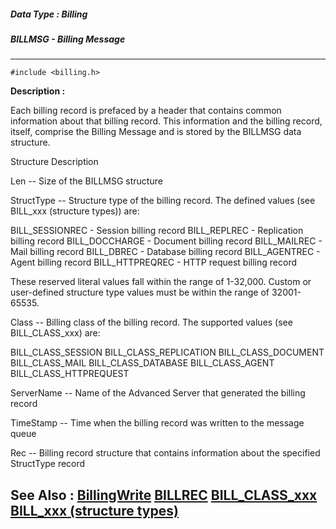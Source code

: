 ##### Data Type : Billing
##### BILLMSG - Billing Message
---
```
#include <billing.h>
```
**Description :**

Each billing record is prefaced by a header that contains common information 
about that billing record.  This information and the billing record, itself, 
comprise the Billing Message and  is stored by the BILLMSG data structure. 


Structure Description

Len -- Size of the BILLMSG structure

StructType -- Structure type of the billing record.  The defined values (see 
BILL_xxx (structure types)) are:

BILL_SESSIONREC  - Session billing record 
BILL_REPLREC - Replication billing record
BILL_DOCCHARGE - Document billing record
BILL_MAILREC - Mail billing record 
BILL_DBREC - Database billing record
BILL_AGENTREC - Agent billing record
BILL_HTTPREQREC - HTTP request billing record

These reserved literal values fall within the range of 1-32,000.   Custom or 
user-defined structure type values must be within the range of 32001-65535. 

Class -- Billing class of the billing record.  The supported values (see 
BILL_CLASS_xxx) are:

BILL_CLASS_SESSION
BILL_CLASS_REPLICATION
BILL_CLASS_DOCUMENT
BILL_CLASS_MAIL
BILL_CLASS_DATABASE
BILL_CLASS_AGENT
BILL_CLASS_HTTPREQUEST

ServerName -- Name of the Advanced Server that generated the billing record

TimeStamp -- Time when the billing record was written to the message queue

Rec -- Billing record structure that contains information about the specified 
StructType record

**See Also :**
[BillingWrite](/reference/Func/BillingWrite)
[BILLREC](/reference/Data/BILLREC)
[BILL_CLASS_xxx](/reference/Symb/BILL_CLASS_xxx)
[BILL_xxx (structure types)](/reference/Symb/BILL_xxx (structure types))
---
